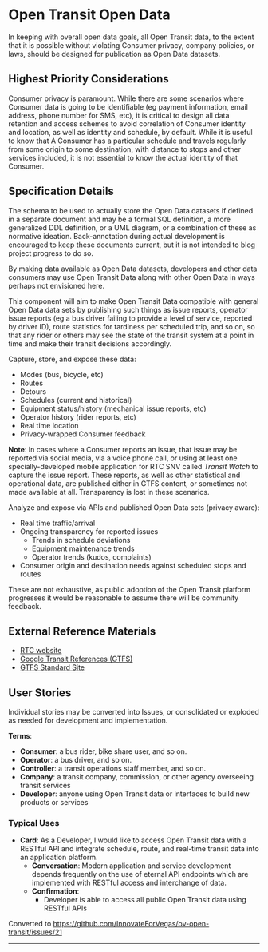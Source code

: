 <!--
 Copyright (C) 2022 Innovate for Vegas Foundation
 
 This file is part of ov-open-transit.
 
 ov-open-transit is free software: you can redistribute it and/or modify
 it under the terms of the GNU General Public License as published by
 the Free Software Foundation, either version 3 of the License, or
 (at your option) any later version.
 
 ov-open-transit is distributed in the hope that it will be useful,
 but WITHOUT ANY WARRANTY; without even the implied warranty of
 MERCHANTABILITY or FITNESS FOR A PARTICULAR PURPOSE.  See the
 GNU General Public License for more details.
 
 You should have received a copy of the GNU General Public License
 along with ov-open-transit.  If not, see <http://www.gnu.org/licenses/>.
-->

# Open Transit Open Data

In keeping with overall open data goals, all Open Transit data, to the extent that it is possible without violating Consumer privacy, company policies, or laws, should be designed for publication as Open Data datasets.

## Highest Priority Considerations

Consumer privacy is paramount. While there are some scenarios where Consumer data is going to be identifiable (eg payment information, email address, phone number for SMS, etc), it is critical to design all data retention and access schemes to avoid correlation of Consumer identity and location, as well as identity and schedule, by default. While it is useful to know that A Consumer has a particular schedule and travels regularly from some origin to some destination, with distance to stops and other services included, it is not essential to know the actual identity of that Consumer.

## Specification Details

The schema to be used to actually store the Open Data datasets if defined in a separate document and may be a formal SQL definition, a more generalized DDL definition, or a UML diagram, or a combination of these as normative ideation. Back-annotation during actual development is encouraged to keep these documents current, but it is not intended to blog project progress to do so.

By making data available as Open Data datasets, developers and other data consumers may use Open Transit Data along with other Open Data in ways perhaps not envisioned here.

This component will aim to make Open Transit Data compatible with general Open Data data sets by publishing such things as issue reports, operator issue reports (eg a bus driver failing to provide a level of service, reported by driver ID), route statistics for tardiness per scheduled trip, and so on, so that any rider or others may see the state of the transit system at a point in time and make their transit decisions accordingly.

Capture, store, and expose these data:

- Modes (bus, bicycle, etc)
- Routes
- Detours
- Schedules (current and historical)
- Equipment status/history (mechanical issue reports, etc)
- Operator history (rider reports, etc)
- Real time location
- Privacy-wrapped Consumer feedback

**Note**: In cases where a Consumer reports an issue, that issue may be reported via social media, via a voice phone call, or using at least one specially-developed mobile application for RTC SNV called *Transit Watch* to capture the issue report. These reports, as well as other statistical and operational data, are published either in GTFS content, or sometimes not made available at all. Transparency is lost in these scenarios.

Analyze and expose via APIs and published Open Data sets (privacy aware):

- Real time traffic/arrival
- Ongoing transparency for reported issues
  - Trends in schedule deviations
  - Equipment maintenance trends
  - Operator trends (kudos, complaints)
- Consumer origin and destination needs against scheduled stops and routes

These are not exhaustive, as public adoption of the Open Transit platform progresses it would be reasonable to assume there will be community feedback.

## External Reference Materials

- [RTC website](https://www.rtcsnv.com/ways-to-travel/transit-services/for-developers/)
- [Google Transit References (GTFS)](https://developers.google.com/transit/site-map)
- [GTFS Standard Site](https://gtfs.org/)

## User Stories

Individual stories may be converted into Issues, or consolidated or exploded as needed for development and implementation.

**Terms**:

- **Consumer**: a bus rider, bike share user, and so on.
- **Operator**: a bus driver, and so on.
- **Controller**: a transit operations staff member, and so on.
- **Company**: a transit company, commission, or other agency overseeing transit services
- **Developer**: anyone using Open Transit data or interfaces to build new products or services

### Typical Uses

- **Card**: As a Developer, I would like to access Open Transit data with a RESTful API and integrate schedule, route, and real-time transit data into an application platform.
  - **Conversation**: Modern application and service development depends frequently on the use of eternal API endpoints which are implemented with RESTful access and interchange of data.
  - **Confirmation**:
    - Developer is able to access all public Open Transit data using RESTful APIs

Converted to https://github.com/InnovateForVegas/ov-open-transit/issues/21

---

